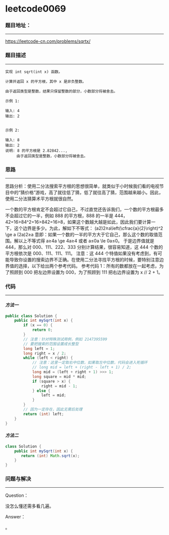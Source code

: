 # leetcode0069



### 题目地址：

------

https://leetcode-cn.com/problems/sqrtx/



### 题目描述

------

```text
实现 int sqrt(int x) 函数。

计算并返回 x 的平方根，其中 x 是非负整数。

由于返回类型是整数，结果只保留整数的部分，小数部分将被舍去。

示例 1:

输入: 4
输出: 2


示例 2:

输入: 8
输出: 2
说明: 8 的平方根是 2.82842..., 
     由于返回类型是整数，小数部分将被舍去。
```



### 思路

------

思路分析：使用二分法搜索平方根的思想很简单，就类似于小时候我们看的电视节目中的“猜价格”游戏，高了就往低了猜，低了就往高了猜，范围越来越小。因此，使用二分法猜算术平方根就很自然。

一个数的平方根肯定不会超过它自己，不过直觉还告诉我们，一个数的平方根最多不会超过它的一半，例如 888 的平方根，888 的一半是 444，42=16>84^2=16>842=16>8，如果这个数越大越是如此，因此我们要计算一下，这个边界是多少。为此，解如下不等式：
(a2)2≥a\left(\cfrac{a}{2}\right)^2 \ge a
(2a)2≥a
意即：如果一个数的一半的平方大于它自己，那么这个数的取值范围。解以上不等式得 a≥4a \ge 4a≥4 或者 a≤0a \le 0a≤0。
于是边界值就是 444，那么对 000、111、222、333 分别计算结果，很容易知道，这 444 个数的平方根依次是 000、111、111、111。
注意：这 444 个特值如果没有考虑到，有可能导致你设置的搜索边界不正确。在使用二分法寻找平方根的时候，要特别注意边界值的选择，以下给出两个参考代码。
参考代码 1：所有的数都放在一起考虑，为了照顾到 000 把左边界设置为 000，为了照顾到 111 把右边界设置为 x // 2 + 1。

### 代码

------

#### ***方法一***

```java
public class Solution {
    public int mySqrt(int x) {
        if (x == 0) {
            return 0;
        }
        // 注意：针对特殊测试用例，例如 2147395599
        // 要把搜索的范围设置成长整型
        long left = 1;
        long right = x / 2;
        while (left < right) {
            // 注意：这里一定取右中位数，如果取左中位数，代码会进入死循环
            // long mid = left + (right - left + 1) / 2;
            long mid = (left + right + 1) >>> 1;
            long square = mid * mid;
            if (square > x) {
                right = mid - 1;
            } else {
                left = mid;
            }
        }
        // 因为一定存在，因此无需后处理
        return (int) left;
    }
} 
```

#### ***方法二***

```java
class Solution {
    public int mySqrt(int x) {
       return (int) Math.sqrt(x);
    }
}
```



### 问题与解决

------

Question：

没怎么懂还需多看几遍。

Answer：

。



 